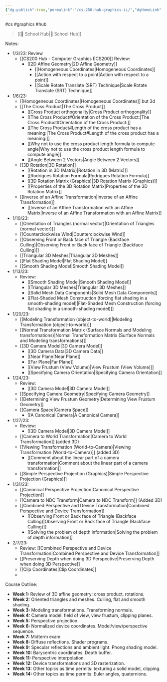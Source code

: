 ```yaml
---
{"dg-publish":true,"permalink":"/cs-250-hub-graphics-ii/","dgHomeLink":true,"dgPassFrontmatter":false,"dgShowLocalGraph":true}
---
```


#cs #graphics #hub 
> [[🏫 School Hub|🏫 School Hub]]

Notes:
- 1/3/23: Review
	- [[CS200 Hub - Computer Graphics I|CS200]] Review:
		- [[2D Affine Geometry|2D Affine Geometry]]
			- [[Homogeneous Coordinates|Homogeneous Coordinates]]
			- [[Action with respect to a point|Action with respect to a point]]
			- [[Scale Rotate Translate (SRT) Technique|Scale Rotate Translate (SRT) Technique]]
- 1/6/23:
	- [[Homogeneous Coordinates|Homogeneous Coordinates]] but 3d
	- [[The Cross Product|The Cross Product]]
		- [[Cross Product orthogonality|Cross Product orthogonality]]
		- [[The Cross Product#Orientation of the Cross Product:|The Cross Product#Orientation of the Cross Product:]]
		- [[The Cross Product#Length of the cross product has a meaning:|The Cross Product#Length of the cross product has a meaning:]]
		- [[Why not to use the cross product length formula to compute angle|Why not to use the cross product length formula to compute angle]]
		- [[Angle Between 2 Vectors|Angle Between 2 Vectors]]
	- [[3D Rotation|3D Rotation]]
		- [[Rotation in 3D (Matrix)|Rotation in 3D (Matrix)]]
		- [[Rodrigues Rotation Formula|Rodrigues Rotation Formula]]
		- [[3D Rotation Matrix (Graphics)|3D Rotation Matrix (Graphics)]]
		- [[Properties of the 3D Rotation Matrix|Properties of the 3D Rotation Matrix]]
	- [[Inverse of an Affine Transformation|Inverse of an Affine Transformation]]
		- [[Inverse of an Affine Transformation with an Affine Matrix|Inverse of an Affine Transformation with an Affine Matrix]]
- 1/10/23:
	- [[Orientation of Triangles (normal vector)|Orientation of Triangles (normal vector)]]
	- [[Counterclockwise Wind|Counterclockwise Wind]]
	- [[Observing Front or Back face of Triangle (Backface Culling)|Observing Front or Back face of Triangle (Backface Culling)]]
	- [[Triangular 3D Meshes|Triangular 3D Meshes]]
	- [[Flat Shading Model|Flat Shading Model]]
	- [[Smooth Shading Model|Smooth Shading Model]]
- 1/13/23:
	- Review:
		- [[Smooth Shading Model|Smooth Shading Model]]
		- [[Triangular 3D Meshes|Triangular 3D Meshes]]
		- [[Solid Mesh Data Components|Solid Mesh Data Components]]
		- [[Flat-Shaded Mesh Construction (forcing flat shading in a smooth-shading model)|Flat-Shaded Mesh Construction (forcing flat shading in a smooth-shading model)]]
- 1/20/23:
	- [[Modeling Transformation (object-to-world)|Modeling Transformation (object-to-world)]]
	- [[Normal Transformation Matrix (Surface Normals and Modeling transformations)|Normal Transformation Matrix (Surface Normals and Modeling transformations)]]
	- [[3D Camera Model|3D Camera Model]]
		- [[3D Camera Data|3D Camera Data]]
		- [[Near Plane|Near Plane]]
		- [[Far Plane|Far Plane]]
		- [[View Frustum (View Volume)|View Frustum (View Volume)]]
		- [[Specifying Camera Orientation|Specifying Camera Orientation]]
- 1/24/23:
	- Review:
		- [[3D Camera Model|3D Camera Model]]
	- [[Specifying Camera Geometry|Specifying Camera Geometry]]
	- [[Determining View Frustum Geometry|Determining View Frustum Geometry]]
	- [[Camera Space|Camera Space]]
		- [[A Canonical Camera|A Canonical Camera]]
- 1/27/23:
	- Review:
		- [[3D Camera Model|3D Camera Model]]
	- [[Camera to World Transformation|Camera to World Transformation]] (added 3D)
	- [[Viewing Transformation (World-to-Camera)|Viewing Transformation (World-to-Camera)]] (added 3D)
		- [[Comment about the linear part of a camera transformation|Comment about the linear part of a camera transformation]]
	- [[Simple Perspective Projection (Graphics)|Simple Perspective Projection (Graphics)]]
- 1/31/23:
	- [[Canonical Perspective Projection|Canonical Perspective Projection]]
	- [[Camera to NDC Transform|Camera to NDC Transform]] (Added 3D)
	- [[Combined Perspective and Device Transformation|Combined Perspective and Device Transformation]]
		- [[Observing Front or Back face of Triangle (Backface Culling)|Observing Front or Back face of Triangle (Backface Culling)]]
		- [[Solving the problem of depth information|Solving the problem of depth information]]
- 2/7/23:
	- Review: [[Combined Perspective and Device Transformation|Combined Perspective and Device Transformation]]
	- [[Preserving Depth when doing 3D Perspective|Preserving Depth when doing 3D Perspective]]
	- [[Clip Coordinates|Clip Coordinates]]
	- 

Course Outline:
- **Week 1:** Review of 3D affine geometry: cross product, rotations. 
- **Week 2:** Oriented triangles and meshes. Culling, flat and smooth shading. 
- **Week 3:** Modeling transformations. Transforming normals. 
- **Week 4:** Camera model: field of view, view frustum, clipping planes. 
- **Week 5:** Perspective projection. 
- **Week 6:** Normalized device coordinates. Model/view/perspective sequence. 
- **Week 7:** Midterm exam 
- **Week 8:** Diffuse reflections. Shader programs. 
- **Week 9:** Specular reflections and ambient light. Phong shading model. 
- **Week 10:** Barycentric coordinates. Depth buffer. 
- **Week 11:** Perspective interpolation. 
- **Week 12:** Device transformations and 3D rasterization. 
- **Week 13:** Other topics as time permits: texturing a solid model, clipping. 
- **Week 14:** Other topics as time permits: Euler angles, quaternions.